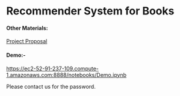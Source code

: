 # Recommender System for Books


#### Other Materials:
[Project Proposal](https://docs.google.com/document/d/1-Jo1E-aRJ5Ai2sq7PL3ciHluZiYjOL_gGyqcAfr09Ho/edit#heading=h.hbwgwsm0vuku)

#### Demo:-
https://ec2-52-91-237-109.compute-1.amazonaws.com:8888/notebooks/Demo.ipynb

Please contact us for the password.
